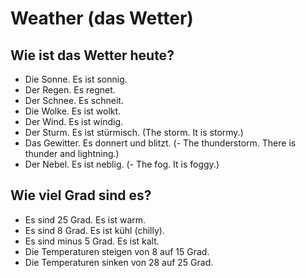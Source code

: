 # Weather (das Wetter)

## Wie ist das Wetter heute?
- Die Sonne. Es ist sonnig.
- Der Regen. Es regnet.
- Der Schnee. Es schneit.
- Die Wolke. Es ist wolkt.
- Der Wind. Es ist windig.
- Der Sturm. Es ist stürmisch. (The storm. It is stormy.)
- Das Gewitter. Es donnert und blitzt. (- The thunderstorm. There is thunder and lightning.)
- Der Nebel. Es ist neblig. (- The fog. It is foggy.)

## Wie viel Grad sind es?
- Es sind 25 Grad. Es ist warm.
- Es sind 8 Grad. Es ist kühl (chilly).
- Es sind minus 5 Grad. Es ist kalt.
- Die Temperaturen steigen von 8 auf 15 Grad.
- Die Temperaturen sinken von 28 auf 25 Grad.
